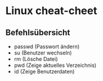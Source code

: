 # Linux cheat-cheet

## Befehlsübersicht

* passwd <user>  (Passwort ändern)
* su <user>      (Benutzer wechseln)
* rm <datei>     (Lösche Datei)
* pwd            (Zeige aktuelles Verzeichnis)
* id <user>      (Zeige Benutzerdaten)
